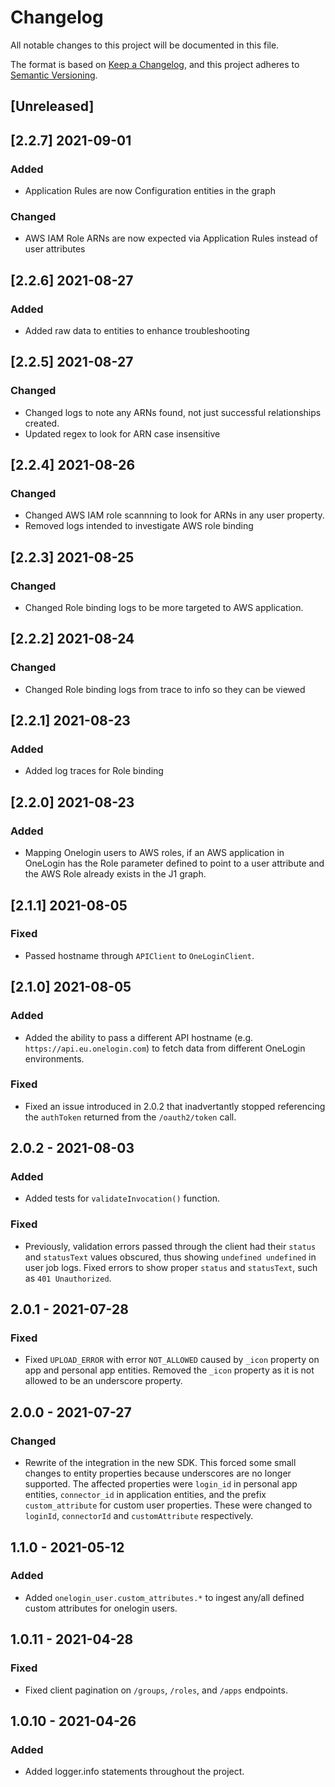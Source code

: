 # Changelog

All notable changes to this project will be documented in this file.

The format is based on [Keep a Changelog](https://keepachangelog.com/en/1.0.0/),
and this project adheres to
[Semantic Versioning](https://semver.org/spec/v2.0.0.html).

## [Unreleased]

## [2.2.7] 2021-09-01

### Added

- Application Rules are now Configuration entities in the graph

### Changed

- AWS IAM Role ARNs are now expected via Application Rules instead of user
  attributes

## [2.2.6] 2021-08-27

### Added

- Added raw data to entities to enhance troubleshooting

## [2.2.5] 2021-08-27

### Changed

- Changed logs to note any ARNs found, not just successful relationships
  created.
- Updated regex to look for ARN case insensitive

## [2.2.4] 2021-08-26

### Changed

- Changed AWS IAM role scannning to look for ARNs in any user property.
- Removed logs intended to investigate AWS role binding

## [2.2.3] 2021-08-25

### Changed

- Changed Role binding logs to be more targeted to AWS application.

## [2.2.2] 2021-08-24

### Changed

- Changed Role binding logs from trace to info so they can be viewed

## [2.2.1] 2021-08-23

### Added

- Added log traces for Role binding

## [2.2.0] 2021-08-23

### Added

- Mapping Onelogin users to AWS roles, if an AWS application in OneLogin has the
  Role parameter defined to point to a user attribute and the AWS Role already
  exists in the J1 graph.

## [2.1.1] 2021-08-05

### Fixed

- Passed hostname through `APIClient` to `OneLoginClient`.

## [2.1.0] 2021-08-05

### Added

- Added the ability to pass a different API hostname (e.g.
  `https://api.eu.onelogin.com`) to fetch data from different OneLogin
  environments.

### Fixed

- Fixed an issue introduced in 2.0.2 that inadvertantly stopped referencing the
  `authToken` returned from the `/oauth2/token` call.

## 2.0.2 - 2021-08-03

### Added

- Added tests for `validateInvocation()` function.

### Fixed

- Previously, validation errors passed through the client had their `status` and
  `statusText` values obscured, thus showing `undefined undefined` in user job
  logs. Fixed errors to show proper `status` and `statusText`, such as
  `401 Unauthorized`.

## 2.0.1 - 2021-07-28

### Fixed

- Fixed `UPLOAD_ERROR` with error `NOT_ALLOWED` caused by `_icon` property on
  app and personal app entities. Removed the `_icon` property as it is not
  allowed to be an underscore property.

## 2.0.0 - 2021-07-27

### Changed

- Rewrite of the integration in the new SDK. This forced some small changes to
  entity properties because underscores are no longer supported. The affected
  properties were `login_id` in personal app entities, `connector_id` in
  application entities, and the prefix `custom_attribute` for custom user
  properties. These were changed to `loginId`, `connectorId` and
  `customAttribute` respectively.

## 1.1.0 - 2021-05-12

### Added

- Added `onelogin_user.custom_attributes.*` to ingest any/all defined custom
  attributes for onelogin users.

## 1.0.11 - 2021-04-28

### Fixed

- Fixed client pagination on `/groups`, `/roles`, and `/apps` endpoints.

## 1.0.10 - 2021-04-26

### Added

- Added logger.info statements throughout the project.
